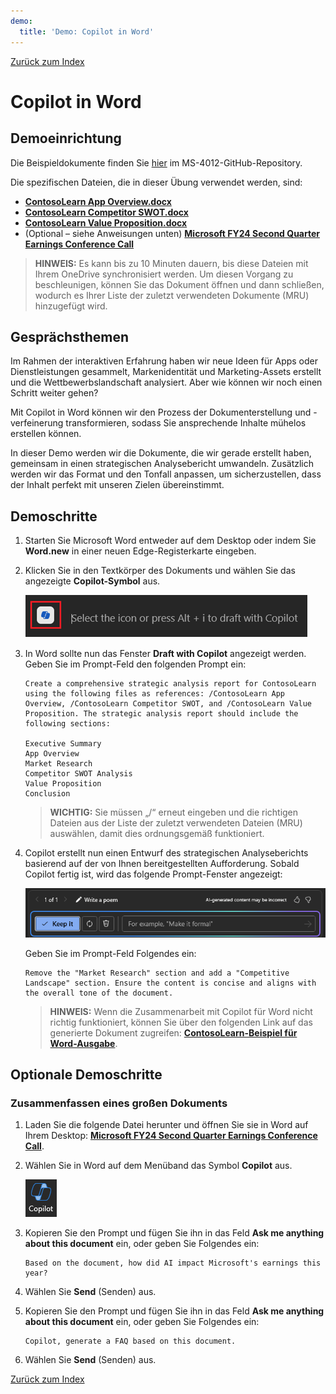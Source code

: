 ```yaml
---
demo:
  title: 'Demo: Copilot in Word'
---
```


[Zurück zum Index](https://microsoftlearning.github.io/MS-4012-Microsoft-Copilot-Web-Based-Interactive-Experience-for-Executives/)

# Copilot in Word

## Demoeinrichtung

Die Beispieldokumente finden Sie [hier](https://github.com/MicrosoftLearning/MS-4012-Microsoft-Copilot-Unlocked/tree/master/Resourcefiles) im MS-4012-GitHub-Repository.

Die spezifischen Dateien, die in dieser Übung verwendet werden, sind:

- [**ContosoLearn App Overview.docx**](https://github.com/MicrosoftLearning/MS-4012-Microsoft-Copilot-Unlocked/raw/master/Resourcefiles/ContosoLearn%20App%20Overview.docx)
- [**ContosoLearn Competitor SWOT.docx**](https://github.com/MicrosoftLearning/MS-4012-Microsoft-Copilot-Unlocked/raw/master/Resourcefiles/ContosoLearn%20Competitor%20SWOT.docx)
- [**ContosoLearn Value Proposition.docx**](https://github.com/MicrosoftLearning/MS-4012-Microsoft-Copilot-Unlocked/raw/master/Resourcefiles/ContosoLearn%20Value%20Proposition.docx)
- (Optional – siehe Anweisungen unten) [**Microsoft FY24 Second Quarter Earnings Conference Call**](https://github.com/MicrosoftLearning/MS-4012-Microsoft-Copilot-Unlocked/raw/master/Resourcefiles/Microsoft_FY24_Second_Quarter_Earnings_Conference_Call.docx) 

> **HINWEIS:**  Es kann bis zu 10 Minuten dauern, bis diese Dateien mit Ihrem OneDrive synchronisiert werden. Um diesen Vorgang zu beschleunigen, können Sie das Dokument öffnen und dann schließen, wodurch es Ihrer Liste der zuletzt verwendeten Dokumente (MRU) hinzugefügt wird.

## Gesprächsthemen

Im Rahmen der interaktiven Erfahrung haben wir neue Ideen für Apps oder Dienstleistungen gesammelt, Markenidentität und Marketing-Assets erstellt und die Wettbewerbslandschaft analysiert. Aber wie können wir noch einen Schritt weiter gehen?

Mit Copilot in Word können wir den Prozess der Dokumenterstellung und -verfeinerung transformieren, sodass Sie ansprechende Inhalte mühelos erstellen können.

In dieser Demo werden wir die Dokumente, die wir gerade erstellt haben, gemeinsam in einen strategischen Analysebericht umwandeln. Zusätzlich werden wir das Format und den Tonfall anpassen, um sicherzustellen, dass der Inhalt perfekt mit unseren Zielen übereinstimmt.

## Demoschritte

1. Starten Sie Microsoft Word entweder auf dem Desktop oder indem Sie **Word.new** in einer neuen Edge-Registerkarte eingeben.
1. Klicken Sie in den Textkörper des Dokuments und wählen Sie das angezeigte **Copilot-Symbol** aus.

    ![Screenshot, der den Entwurf mit dem Copilot-Symbol darstellt.](../Demos/Media/draft_with_copilot_icon.png)

1. In Word sollte nun das Fenster **Draft with Copilot** angezeigt werden. Geben Sie im Prompt-Feld den folgenden Prompt ein:

    ```text
    Create a comprehensive strategic analysis report for ContosoLearn using the following files as references: /ContosoLearn App Overview, /ContosoLearn Competitor SWOT, and /ContosoLearn Value Proposition. The strategic analysis report should include the following sections:
        
    Executive Summary
    App Overview
    Market Research
    Competitor SWOT Analysis
    Value Proposition
    Conclusion
    ```

    > **WICHTIG:** Sie müssen „/“ erneut eingeben und die richtigen Dateien aus der Liste der zuletzt verwendeten Dateien (MRU) auswählen, damit dies ordnungsgemäß funktioniert.

1. Copilot erstellt nun einen Entwurf des strategischen Analyseberichts basierend auf der von Ihnen bereitgestellten Aufforderung. Sobald Copilot fertig ist, wird das folgende Prompt-Fenster angezeigt:

    ![Screenshot, der „Keep it in Copilot“ darstellt.](../Demos/Media/keep_it_or_modify.png)
    
    Geben Sie im Prompt-Feld Folgendes ein:

    ```text
    Remove the "Market Research" section and add a "Competitive Landscape" section. Ensure the content is concise and aligns with the overall tone of the document.
    ```

    > **HINWEIS:** Wenn die Zusammenarbeit mit Copilot für Word nicht richtig funktioniert, können Sie über den folgenden Link auf das generierte Dokument zugreifen: [**ContosoLearn-Beispiel für Word-Ausgabe**](https://github.com/MicrosoftLearning/MS-4012-Microsoft-Copilot-Unlocked/raw/master/Allfiles/Demo%20Sample%20Docs/ContosoLearn_Example_Word_Output.docx).

## Optionale Demoschritte

### Zusammenfassen eines großen Dokuments

1. Laden Sie die folgende Datei herunter und öffnen Sie sie in Word auf Ihrem Desktop: [**Microsoft FY24 Second Quarter Earnings Conference Call**](https://github.com/MicrosoftLearning/MS-4012-Microsoft-Copilot-Unlocked/raw/master/Resourcefiles/Microsoft_FY24_Second_Quarter_Earnings_Conference_Call.docx).
1. Wählen Sie in Word auf dem Menüband das Symbol **Copilot** aus.

    ![Screenshot, der „Keep it in Copilot“ darstellt.](../Demos/Media/copilot_icon.png)

1. Kopieren Sie den Prompt und fügen Sie ihn in das Feld **Ask me anything about this document** ein, oder geben Sie Folgendes ein: 

    ```text
    Based on the document, how did AI impact Microsoft's earnings this year?
    ```

1. Wählen Sie **Send** (Senden) aus.  
1. Kopieren Sie den Prompt und fügen Sie ihn in das Feld **Ask me anything about this document** ein, oder geben Sie Folgendes ein: 

    ```text
    Copilot, generate a FAQ based on this document.
    ```
    
1. Wählen Sie **Send** (Senden) aus.

[Zurück zum Index](https://microsoftlearning.github.io/MS-4012-Microsoft-Copilot-Web-Based-Interactive-Experience-for-Executives/)

